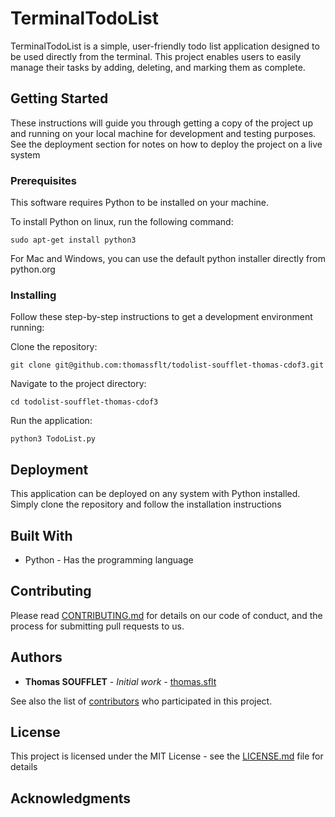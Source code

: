 # TerminalTodoList

TerminalTodoList is a simple, user-friendly todo list application designed to be used directly from the terminal. This project enables users to easily manage their tasks by adding, deleting, and marking them as complete.

## Getting Started

These instructions will guide you through getting a copy of the project up and running on your local machine for development and testing purposes. See the deployment section for notes on how to deploy the project on a live system

### Prerequisites

This software requires Python to be installed on your machine.

To install Python on linux, run the following command:
```
sudo apt-get install python3
```
For Mac and Windows, you can use the default python installer directly from python.org

### Installing

Follow these step-by-step instructions to get a development environment running:

Clone the repository:
```
git clone git@github.com:thomassflt/todolist-soufflet-thomas-cdof3.git
```

Navigate to the project directory:
```
cd todolist-soufflet-thomas-cdof3
```

Run the application:
```
python3 TodoList.py
```


## Deployment

This application can be deployed on any system with Python installed. Simply clone the repository and follow the installation instructions

## Built With

* Python - Has the programming language

## Contributing

Please read [CONTRIBUTING.md](link) for details on our code of conduct, and the process for submitting pull requests to us.


## Authors

* **Thomas SOUFFLET** - *Initial work* - [thomas.sflt](https://github.com/thomassflt)

See also the list of [contributors](https://github.com/todolist-soufflet-thomas-cdof3/contributors) who participated in this project.

## License

This project is licensed under the MIT License - see the [LICENSE.md](LICENSE.md) file for details

## Acknowledgments


